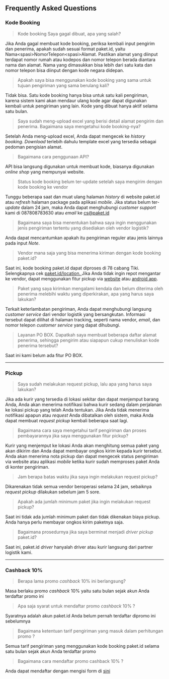 ## Frequently Asked Questions

### Kode Booking

> Kode booking Saya gagal dibuat, apa yang salah?

Jika Anda gagal membuat kode booking, periksa kembali input pengirim dan penerima, apakah sudah sesuai format paket.id, yaitu Nama&lt;spasi&gt;NomorTelepon&lt;spasi&gt;Alamat. Pastikan alamat yang diinput terdapat nomor rumah atau kodepos dan nomor telepon berada diantara nama dan alamat. Nama yang dimasukkan bisa lebih dari satu kata dan nomor telepon bisa diinput dengan kode negara didepan.

> Apakah saya bisa menggunakan kode booking yang sama untuk tujuan pengiriman yang sama berulang kali?

Tidak bisa. Satu kode booking hanya bisa untuk satu kali pengiriman, karena sistem kami akan mendaur ulang kode agar dapat digunakan kembali untuk pengiriman yang lain. Kode yang dibuat hanya aktif selama satu bulan.

> Saya sudah meng-upload excel yang berisi detail alamat pengirim dan penerima. Bagaimana saya mengetahui kode booking-nya?

Setelah Anda meng-upload excel, Anda dapat mengecek ke _history booking_. _Download_ terlebih dahulu template excel yang tersedia sebagai pedoman pengisian alamat.

> Bagaimana cara penggunaan API?

API bisa langsung digunakan untuk membuat kode, biasanya digunakan _online shop_ yang mempunyai website.

> Status kode booking belum ter-update setelah saya mengirim dengan kode booking ke vendor

Tunggu beberapa saat dan muat ulang halaman _history_ di website paket.id atau _refresh_ halaman package pada aplikasi _mobile_. Jika status belum ter-_update_ dalam 24 jam, maka Anda dapat menghubungi _customer support_ kami di 087808783630 atau _email_ ke cs@paket.id

> Bagaimana saya bisa menentukan bahwa saya ingin menggunakan jenis pengiriman tertentu yang disediakan oleh vendor logistik?

Anda dapat mencantumkan apakah itu pengiriman reguler atau jenis lainnya pada input _Note_.

> Vendor mana saja yang bisa menerima kiriman dengan kode booking paket.id?

Saat ini, kode booking paket.id dapat diproses di 78 cabang Tiki. Selengkapnya cek [paket.id/location. ](/paket.id/location)Jika Anda tidak ingin repot mengantar ke vendor, dapat menggunakan fitur pickup via [website](web.md) atau [android app](android.md).

> Paket yang saya kirimkan mengalami kendala dan belum diterima oleh penerima melebihi waktu yang diperkirakan, apa yang harus saya lakukan?

Terkait keterlambatan pengiriman, Anda dapat menghubungi langsung _customer service_ dari vendor logistik yang bersangkutan. Informasi tersebut dapat dilihat di halaman tracking, seperti nama vendor, _email_, dan nomor telepon _customer service_ yang dapat dihubungi.

> Layanan PO BOX. Dapatkah saya membuat beberapa daftar alamat penerima, sehingga pengirim atau siapapun cukup menuliskan kode penerima tersebut?

Saat ini kami belum ada fitur PO BOX.

---

### Pickup

> Saya sudah melakukan request pickup, lalu apa yang harus saya lakukan?

Jika ada kurir yang tersedia di lokasi sekitar dan dapat menjemput barang Anda, Anda akan menerima notifikasi bahwa kurir sedang dalam perjalanan ke lokasi pickup yang telah Anda tentukan. Jika Anda tidak menerima notifikasi apapun atau _request_ Anda dibatalkan oleh sistem, maka Anda dapat membuat _request_ _pickup_ kembali beberapa saat lagi.

> Bagaimana cara saya mengetahui tarif pengiriman dan proses pembayarannya jika saya menggunakan fitur pickup?

Kurir yang menjemput ke lokasi Anda akan menghitung semua paket yang akan dikirim dan Anda dapat membayar ongkos kirim kepada kurir tersebut. Anda akan menerima nota pickup dan dapat mengecek status pengiriman via website atau aplikasi _mobile_ ketika kurir sudah memproses paket Anda di konter pengiriman.

> Jam berapa batas waktu jika saya ingin melakukan request pickup?

Dikarenakan tidak semua vendor beroperasi selama 24 jam, sebaiknya _request pickup_ dilakukan sebelum jam 5 sore.

> Apakah ada jumlah minimum paket jika ingin melakukan request pickup?

Saat ini tidak ada jumlah minimum paket dan tidak dikenakan biaya pickup. Anda hanya perlu membayar ongkos kirim paketnya saja.

> Bagaimana prosedurnya jika saya berminat menjadi _driver pickup_ paket.id?

Saat ini, paket.id _driver_ hanyalah driver atau kurir langsung dari partner logistik kami.

---

### Cashback 10%

> Berapa lama promo _cashback_ 10% ini berlangsung?

Masa berlaku promo _cashback_ 10% yaitu satu bulan sejak akun Anda terdaftar promo ini

> Apa saja syarat untuk mendaftar promo _cashback_ 10% ?

Syaratnya adalah akun paket.id Anda belum pernah terdaftar dipromo ini sebelumnya

> Bagaimana ketentuan tarif pengiriman yang masuk dalam perhitungan promo ?

Semua tarif pengiriman yang menggunakan kode booking paket.id selama satu bulan sejak akun Anda terdaftar promo

> Bagaimana cara mendaftar promo cashback 10% ?

Anda dapat mendaftar dengan mengisi form di [sini](/paket.id/promo)

